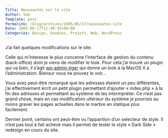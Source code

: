 ```yaml
--- 
Title: Nouveautés sur le site
Author: Seb
Template: post
Permalink: /blog/archives/2005/06/17/nouveautes-site
Date: 2005-06-17T11:49:35+00:00
Categories: Design, Goodies, Projets, Web, WordPress
--- 
```


J&rsquo;ai fait quelques modifications sur le site.

<!--more-->

Celle qui m&rsquo;interesse le plus concerne l&rsquo;interface de gestion du contenu (back-office) dont je viens de modifier le look. Pour cela j&rsquo;ai trouvé un plugin qui va bien, il s&rsquo;agit [wp-admin-tiger][1] qui donne un look à la MacOS&nbsp;X à l&rsquo;administration. Biensur vous ne pouvez le voir&#8230;

Vous avez peut-être remarqué que les adresses étaient un peu différentes, j&rsquo;ai effectivement écrit un petit plugin permettant d&rsquo;ajouter &laquo;&nbsp;index.php&nbsp;&raquo; à la fin des adresses et permettant au système de les intermpréter. Ce n&rsquo;est pas grand chose, mais en cas modification ultérieur du système je pourrais au moins graver les pages actuelles dans le marbre en statique plus facilement.

Dernier point, certains ont peut-être vu l&rsquo;apparition d&rsquo;un selecteur de style. Il n&rsquo;est pas tout à fait achevé mais il permet de tester le style &laquo;&nbsp;Dark Side&nbsp;&raquo; redesign en cours du site.

 [1]: http://www.orderedlist.com/articles/wordpress-administration-design-tiger/